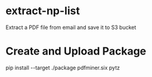 # extract-np-list

Extract a PDF file from email and save it to S3 bucket

# Create and Upload Package

pip install --target ./package pdfminer.six pytz
